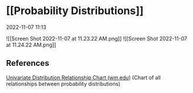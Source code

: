 # [[Probability Distributions]]
2022-11-07 11:13

![[Screen Shot 2022-11-07 at 11.23.22 AM.png]]
![[Screen Shot 2022-11-07 at 11.24.22 AM.png]]

## References
[Univariate Distribution Relationship Chart (wm.edu)](http://www.math.wm.edu/~leemis/chart/UDR/UDR.html) (Chart of all relationships between probability distributions)

